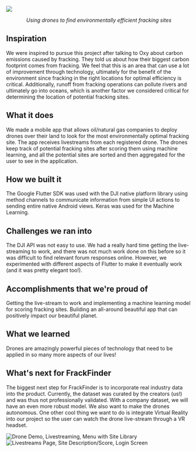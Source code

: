 ![](https://i.imgur.com/kOmaepN.png)

<div align="center"><i>Using drones to find environmentally efficient fracking sites</i></div>

## Inspiration
We were inspired to pursue this project after talking to Oxy about carbon emissions caused by fracking. They told us about how their biggest carbon footprint comes from fracking. We feel that this is an area that can use a lot of improvement through technology, ultimately for the benefit of the environment since fracking in the right locations for optimal efficiency is critical. Additionally, runoff from fracking operations can pollute rivers and ultimately go into oceans, which is another factor we considered critical for determining the location of potential fracking sites.

## What it does
We made a mobile app that allows oil/natural gas companies to deploy drones over their land to look for the most environmentally optimal fracking site. The app receives livestreams from each registered drone. The drones keep track of potential fracking sites after scoring them using machine learning, and all the potential sites are sorted and then aggregated for the user to see in the application.

## How we built it
The Google Flutter SDK was used with the DJI native platform library using method channels to communicate information from simple UI actions to sending entire native Android views. Keras was used for the Machine Learning.

## Challenges we ran into
The DJI API was not easy to use. We had a really hard time getting the live-streaming to work, and there was not much work done on this before so it was difficult to find relevant forum responses online. However, we experimented with different aspects of Flutter to make it eventually work (and it was pretty elegant too!).

## Accomplishments that we're proud of
Getting the live-stream to work and implementing a machine learning model for scoring fracking sites. Building an all-around beautiful app that can positively impact our beautiful planet.

## What we learned
Drones are amazingly powerful pieces of technology that need to be applied in so many more aspects of our lives!

## What's next for FrackFinder
The biggest next step for FrackFinder is to incorporate real industry data into the product. Currently, the dataset was curated by the creators (us!) and was thus not professionally validated. With a company dataset, we will have an even more robust model. We also want to make the drones autonomous. One other cool thing we want to do is integrate Virtual Reality into our project so the user can watch the drone live-stream through a VR headset.

![Drone Demo, Livestreaming, Menu with Site Library](https://i.imgur.com/FEUNDbD.png)
![Livestreams Page, Site Description/Score, Login Screen](https://i.imgur.com/WqGqyLB.png)
